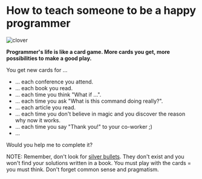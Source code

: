 # How to teach someone to be a happy programmer

![clover](https://cdn2.iconfinder.com/data/icons/devine-icons-part-2/128/Cards-Club.png)

**Programmer's life is like a card game. More cards you get, more possibilities to make a good play.**

You get new cards for ...

* ... each conference you attend.
* ... each book you read.
* ... each time you think "What if ...".
* ... each time you ask "What is this command doing really?".
* ... each article you read.
* ... each time you don't believe in magic and you discover the reason why now it works.
* ... each time you say "Thank you!" to your co-worker ;)
* ...

Would you help me to complete it?

NOTE: Remember, don't look for [silver bullets](https://en.wikipedia.org/wiki/No_Silver_Bullet). They don't exist and you won't find your solutions written in a book. You must play with the cards = you must think. Don't forget common sense and pragmatism.
